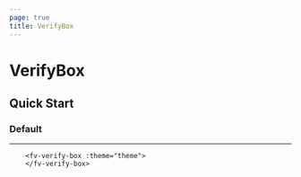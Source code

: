```yaml
---
page: true
title: VerifyBox
--- 
```


<script lang="ts" setup>
import { ref } from 'vue'; 
import { useTheme } from '../common/index.js'; 

const {theme} = useTheme()


</script>

# VerifyBox

## Quick Start

### Default

---

<fv-verify-box :theme="theme">
</fv-verify-box>

```vue-html
    <fv-verify-box :theme="theme">
    </fv-verify-box>
```

<!--@include: ./properties.md-->

<!--@include: ./emits.md-->
